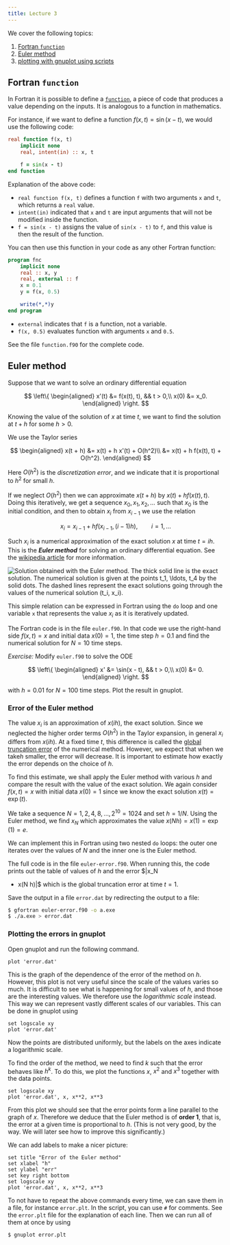 ```yaml
---
title: Lecture 3
---
```


We cover the following topics:

1. [Fortran `function`](#fortran-function)
1. [Euler method](#euler-method)
1. [plotting with gnuplot using scripts](#plotting-the-errors-in-gnuplot)

## Fortran `function`

In Fortran it is possible to define a
[`function`](https://en.wikibooks.org/wiki/Fortran/Fortran_procedures_and_functions#Function),
a piece of code that produces a value depending on the inputs. It is
analogous to a function
in mathematics.

For instance, if we want to define a function $f(x, t) =
\sin(x - t)$, we would use the following code:

```fortran
real function f(x, t)
    implicit none
    real, intent(in) :: x, t

    f = sin(x - t)
end function
```

Explanation of the above code:

- `real function f(x, t)` defines a function `f` with two arguments `x`
  and `t`, which returns a `real` value.
- `intent(in)` indicated that `x` and `t` are input arguments that will
  not be modified inside the function.
- `f = sin(x - t)` assigns the value of `sin(x - t)` to `f`, and this
  value is then the result of the function.

You can then use this function in your code as any other Fortran
function:

```fortran
program fnc
    implicit none
    real :: x, y
    real, external :: f
    x = 0.1
    y = f(x, 0.5)

    write(*,*)y
end program
```

- `external` indicates that `f` is a function, not a variable.
- `f(x, 0.5)` evaluates function with arguments `x` and `0.5`.

See the file `function.f90` for the complete code.


## Euler method

Suppose that we want to solve an ordinary differential equation

$$
\left\{
\begin{aligned}
x'(t) &= f(x(t), t), && t > 0,\\
x(0) &= x_0.
\end{aligned}
\right.
$$

Knowing the value of the solution of $x$ at time $t$, we want to
find the solution at $t + h$ for some $h > 0$.


We use the Taylor series

$$
\begin{aligned}
x(t + h) &= x(t) + h x'(t) + O(h^2)\\
&= x(t) + h f(x(t), t) + O(h^2).
\end{aligned}
$$

Here $O(h^2)$ is the _discretization error_, and we indicate that it is
proportional to $h^2$ for small $h$.

If we neglect $O(h^2)$ then we can approximate $x(t + h)$ by $x(t) + h
f(x(t), t)$. Doing this iteratively, we get a sequence $x_0, x_1, x_2,
\ldots$
such that $x_0$ is the initial condition, and then to obtain $x_i$ from
$x_{i - 1}$ we use the relation

$$
x_i = x_{i - 1} + h f(x_{i - 1}, (i - 1) h), \qquad i = 1, \ldots
$$

Such $x_i$ is a numerical approximation of the exact solution $x$ at
time $t = ih$.
This is the ___Euler method___ for solving an ordinary differential
equation. See the [wikipedia article](https://en.wikipedia.org/wiki/Euler_method) for more
information.

![Solution obtained with the Euler method. The thick solid line is the
exact solution. The numerical solution is given at the points $t_1,
\ldots, t_4$ by the solid dots. The dashed lines represent the exact solutions going
through the values of the numerical solution $(t_i, x_i)$.](img/euler.svg)

This simple relation can be expressed in Fortran using the `do` loop and
one variable `x` that represents the value $x_i$ as it is iteratively
updated.

The Fortran code is in the file `euler.f90`. In that code we use the right-hand side
$f(x, t) = x$ and initial data $x(0) = 1$, the time step $h = 0.1$ and
find the numerical solution for
$N = 10$ time steps.

_Exercise:_ Modify `euler.f90` to solve the ODE

$$
\left\{
\begin{aligned}
x' &= \sin(x - t), && t > 0,\\
x(0) &= 0.
\end{aligned}
\right.
$$

with $h = 0.01$ for $N = 100$ time steps. Plot the result in gnuplot.

### Error of the Euler method

The value $x_i$ is an approximation of $x(i h)$, the exact solution.
Since we neglected the higher order terms $O(h^2)$ in the Taylor
expansion, in general $x_i$ differs from $x(i h)$. At a fixed time $t$,
this difference is called the [global truncation error](https://en.wikipedia.org/wiki/Euler_method#Global_truncation_error)
of the numerical method. However, we expect that when we take$h$
smaller, the error will decrease. It is important to estimate how
exactly the error depends on the choice of $h$.

To find this estimate, we shall apply the Euler method with
various $h$ and compare the result with the value of the exact solution.
We again consider $f(x, t) = x$ with initial data $x(0) = 1$ since we
know the exact solution $x(t) = \exp(t)$.

We take a sequence $N = 1, 2, 4, 8, \ldots, 2^{10} = 1024$ and set $h =
1
/ N$.  Using the Euler method, we find $x_N$ which approximates the value
$x(N h) = x(1) = \exp(1) = e$.

We can implement this in Fortran using two nested `do` loops: the outer
one iterates over the values of $N$ and the inner one is the
Euler method.

The full code is in the file `euler-error.f90`. When running
this, the code prints out the table of values of $h$ and the error $|x_N
- x(N h)|$ which is the global truncation error at time $t = 1$.

Save the output in a file `error.dat` by redirecting the output to a
file:

```bash
$ gfortran euler-error.f90 -o a.exe
$ ./a.exe > error.dat
```

### Plotting the errors in gnuplot

Open gnuplot and run the following command.

```gnuplot
plot 'error.dat'
```

This is the graph of the dependence of the error of the method on $h$.
However, this plot is not very useful since the scale of the values varies
so much. It is difficult to see what is happening for small values of
$h$, and those are the interesting values. We therefore use the
_logarithmic scale_ instead. This way we can represent vastly different scales
of our variables. This can be done in gnuplot using

```gnuplot
set logscale xy
plot 'error.dat'
```

Now the points are distributed uniformly, but the labels on the axes
indicate a logarithmic scale.

To find the order of the method, we need to find $k$ such that the error
behaves like $h^k$. To do this, we plot the functions $x$, $x^2$ and
$x^3$ together with the data points.

```gnuplot
set logscale xy
plot 'error.dat', x, x**2, x**3
```

From this plot we should see that the error points form a line parallel
to the graph of $x$. Therefore we deduce that the Euler
method is of **order 1**, that is, the error at a given time is
proportional to $h$. (This is not very good, by the way. We will later
see how to improve this significantly.)

We can add labels to make a nicer picture:
```gnuplot
set title "Error of the Euler method"
set xlabel "h"
set ylabel "err"
set key right bottom
set logscale xy
plot 'error.dat', x, x**2, x**3
```

To not have to repeat the above commands every time, we can save them
in a file, for instance `error.plt`. In the script, you can use `#` for
comments. See the `error.plt` file for the explanation of each line.
Then we can run all of them at once
by using

```bash
$ gnuplot error.plt
```

[gnuplot]: http://www.gnuplot.info/
